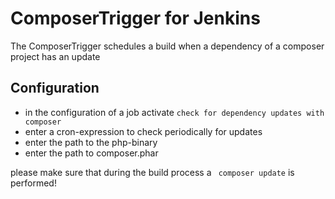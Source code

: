 ComposerTrigger for Jenkins
===========================

The ComposerTrigger schedules a build when a dependency of a composer project has an update

Configuration
-------------
* in the configuration of a job activate ``check for dependency updates with composer``
* enter a cron-expression to check periodically for updates
* enter the path to the php-binary
* enter the path to composer.phar

please make sure that during the build process a `` composer update`` is performed!

